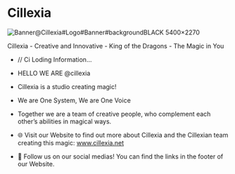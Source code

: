 # Cillexia

![Banner@Cillexia#Logo#Banner#backgroundBLACK 5400×2270](https://user-images.githubusercontent.com/92103579/201706880-a49988a3-76ab-43ff-a05f-a46d18f356e3.png)

Cillexia - Creative and Innovative - King of the Dragons - The Magic in You

- // Ci Loding Information...
- HELLO WE ARE @cillexia
- Cillexia is a studio creating magic!
- We are One System, We are One Voice
- Together we are a team of creative people, who complement each other’s abilities in magical ways.

- 🌐 Visit our Website to find out more about Cillexia and the Cillexian team creating this magic: www.cillexia.net
- 🔗 Follow us on our social medias! You can find the links in the footer of our Website.
